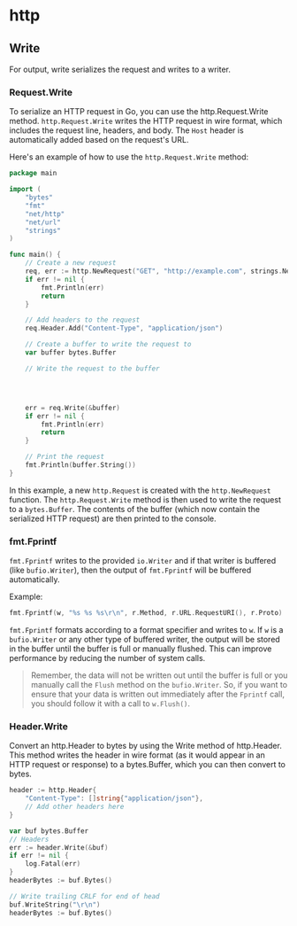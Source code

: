 # http

## Write

For output, write serializes the request and writes to a writer.

### Request.Write

To serialize an HTTP request in Go, you can use the http.Request.Write method.
`http.Request.Write` writes the HTTP request in wire format, which includes the request line, headers, and body.
The `Host` header is automatically added based on the request's URL.

Here's an example of how to use the `http.Request.Write` method:

```go
package main

import (
	"bytes"
	"fmt"
	"net/http"
	"net/url"
	"strings"
)

func main() {
	// Create a new request
	req, err := http.NewRequest("GET", "http://example.com", strings.NewReader("request body"))
	if err != nil {
		fmt.Println(err)
		return
	}

	// Add headers to the request
	req.Header.Add("Content-Type", "application/json")

	// Create a buffer to write the request to
	var buffer bytes.Buffer

	// Write the request to the buffer




	err = req.Write(&buffer)
	if err != nil {
		fmt.Println(err)
		return
	}

	// Print the request
	fmt.Println(buffer.String())
}
```

In this example, a new `http.Request` is created with the `http.NewRequest` function. The `http.Request.Write` method is then used to write the request to a `bytes.Buffer`. The contents of the buffer (which now contain the serialized HTTP request) are then printed to the console.



### fmt.Fprintf


`fmt.Fprintf` writes to the provided `io.Writer` and if that writer is buffered (like `bufio.Writer`), then the output of `fmt.Fprintf` will be buffered automatically.

Example:

```go
fmt.Fprintf(w, "%s %s %s\r\n", r.Method, r.URL.RequestURI(), r.Proto)
```

`fmt.Fprintf` formats according to a format specifier and writes to `w`. If `w` is a `bufio.Writer` or any other type of buffered writer, the output will be stored in the buffer until the buffer is full or manually flushed. This can improve performance by reducing the number of system calls.


> Remember, the data will not be written out until the buffer is full or you manually call the `Flush` method on the `bufio.Writer`. So, if you want to ensure that your data is written out immediately after the `Fprintf` call, you should follow it with a call to `w.Flush()`.

### Header.Write

Convert an http.Header to bytes by using the Write method of http.Header. 
This method writes the header in wire format (as it would appear in an HTTP request or response) to a bytes.Buffer, which you can then convert to bytes.

```go
header := http.Header{
    "Content-Type": []string{"application/json"},
    // Add other headers here
}

var buf bytes.Buffer
// Headers
err := header.Write(&buf)
if err != nil {
    log.Fatal(err)
}
headerBytes := buf.Bytes()

// Write trailing CRLF for end of head
buf.WriteString("\r\n")
headerBytes := buf.Bytes()
```